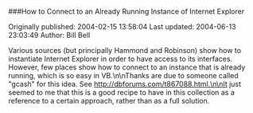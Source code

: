 ###How to Connect to an Already Running Instance of Internet Explorer

Originally published: 2004-02-15 13:58:04
Last updated: 2004-06-13 23:03:49
Author: Bill Bell

Various sources (but principally Hammond and Robinson) show how to instantiate Internet Explorer in order to have access to its interfaces. However, few places show how to connect to an instance that is already running, which is so easy in VB.\n\nThanks are due to someone called "gcash" for this idea. See http://dbforums.com/t867088.html.\n\nIt just seemed to me that this is a good recipe to have in this collection as a reference to a certain approach, rather than as a full solution.